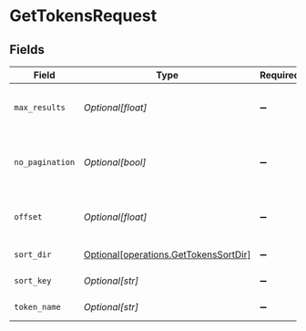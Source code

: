 # GetTokensRequest


## Fields

| Field                                                                                    | Type                                                                                     | Required                                                                                 | Description                                                                              |
| ---------------------------------------------------------------------------------------- | ---------------------------------------------------------------------------------------- | ---------------------------------------------------------------------------------------- | ---------------------------------------------------------------------------------------- |
| `max_results`                                                                            | *Optional[float]*                                                                        | :heavy_minus_sign:                                                                       | The number of entries to return (pagination)                                             |
| `no_pagination`                                                                          | *Optional[bool]*                                                                         | :heavy_minus_sign:                                                                       | When true, the pagination params will be ignored                                         |
| `offset`                                                                                 | *Optional[float]*                                                                        | :heavy_minus_sign:                                                                       | Return entries from this offset (pagination)                                             |
| `sort_dir`                                                                               | [Optional[operations.GetTokensSortDir]](undefined/models/operations/gettokenssortdir.md) | :heavy_minus_sign:                                                                       | sorting direction                                                                        |
| `sort_key`                                                                               | *Optional[str]*                                                                          | :heavy_minus_sign:                                                                       | the token sort key                                                                       |
| `token_name`                                                                             | *Optional[str]*                                                                          | :heavy_minus_sign:                                                                       | Defined token name                                                                       |